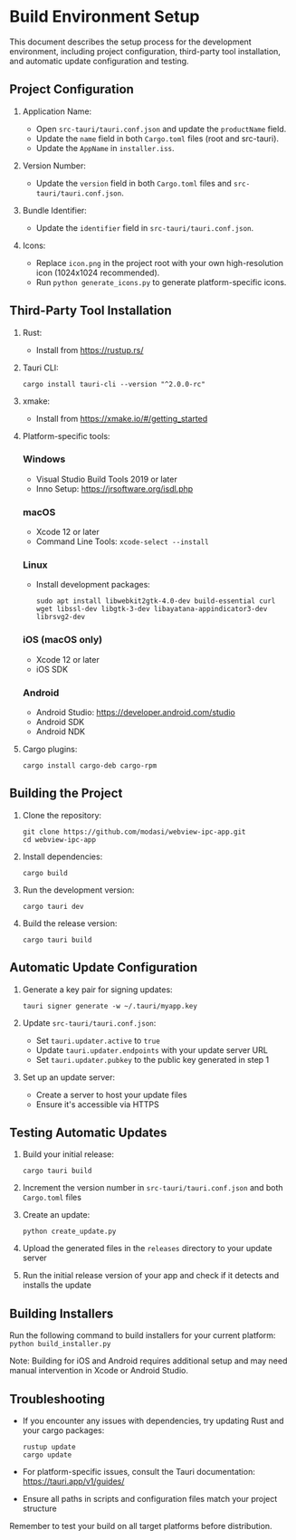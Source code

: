 # Build Environment Setup

This document describes the setup process for the development environment, including project configuration, third-party tool installation, and automatic update configuration and testing.

## Project Configuration

1. Application Name:
   - Open `src-tauri/tauri.conf.json` and update the `productName` field.
   - Update the `name` field in both `Cargo.toml` files (root and src-tauri).
   - Update the `AppName` in `installer.iss`.

2. Version Number:
   - Update the `version` field in both `Cargo.toml` files and `src-tauri/tauri.conf.json`.

3. Bundle Identifier:
   - Update the `identifier` field in `src-tauri/tauri.conf.json`.

4. Icons:
   - Replace `icon.png` in the project root with your own high-resolution icon (1024x1024 recommended).
   - Run `python generate_icons.py` to generate platform-specific icons.

## Third-Party Tool Installation

1. Rust:
   - Install from https://rustup.rs/

2. Tauri CLI:
   ```
   cargo install tauri-cli --version "^2.0.0-rc"
   ```

3. xmake:
   - Install from https://xmake.io/#/getting_started

4. Platform-specific tools:

   ### Windows
   - Visual Studio Build Tools 2019 or later
   - Inno Setup: https://jrsoftware.org/isdl.php

   ### macOS
   - Xcode 12 or later
   - Command Line Tools: `xcode-select --install`

   ### Linux
   - Install development packages:
     ```
     sudo apt install libwebkit2gtk-4.0-dev build-essential curl wget libssl-dev libgtk-3-dev libayatana-appindicator3-dev librsvg2-dev
     ```

   ### iOS (macOS only)
   - Xcode 12 or later
   - iOS SDK

   ### Android
   - Android Studio: https://developer.android.com/studio
   - Android SDK
   - Android NDK

5. Cargo plugins:
   ```
   cargo install cargo-deb cargo-rpm
   ```

## Building the Project

1. Clone the repository:
   ```
   git clone https://github.com/modasi/webview-ipc-app.git
   cd webview-ipc-app
   ```

2. Install dependencies:
   ```
   cargo build
   ```

3. Run the development version:
   ```
   cargo tauri dev
   ```

4. Build the release version:
   ```
   cargo tauri build
   ```

## Automatic Update Configuration

1. Generate a key pair for signing updates:
   ```
   tauri signer generate -w ~/.tauri/myapp.key
   ```

2. Update `src-tauri/tauri.conf.json`:
   - Set `tauri.updater.active` to `true`
   - Update `tauri.updater.endpoints` with your update server URL
   - Set `tauri.updater.pubkey` to the public key generated in step 1

3. Set up an update server:
   - Create a server to host your update files
   - Ensure it's accessible via HTTPS

## Testing Automatic Updates

1. Build your initial release:
   ```
   cargo tauri build
   ```

2. Increment the version number in `src-tauri/tauri.conf.json` and both `Cargo.toml` files

3. Create an update:
   ```
   python create_update.py
   ```

4. Upload the generated files in the `releases` directory to your update server

5. Run the initial release version of your app and check if it detects and installs the update

## Building Installers

Run the following command to build installers for your current platform:
    ```
    python build_installer.py
    ```

Note: Building for iOS and Android requires additional setup and may need manual intervention in Xcode or Android Studio.

## Troubleshooting

- If you encounter any issues with dependencies, try updating Rust and your cargo packages:
  ```
  rustup update
  cargo update
  ```

- For platform-specific issues, consult the Tauri documentation: https://tauri.app/v1/guides/

- Ensure all paths in scripts and configuration files match your project structure

Remember to test your build on all target platforms before distribution.